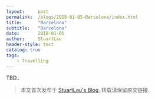 ```yaml
---
layout:     post
permalink:  /blogs/2018-01-05-Barcelona/index.html
title:      "Barcelona"
subtitle:   "Barcelona"
date:       2018-01-05
author:     StuartLau
header-style: text
catalog: true
tags:
    - Travelling
---
```

TBD..
> 本文首次发布于 [StuartLau's Blog](https://stuartlau.github.io), 转载请保留原文链接.
